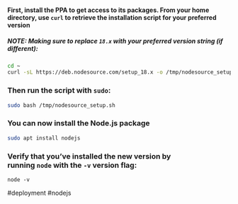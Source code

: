 
#### First, install the PPA to get access to its packages. From your home directory, use `curl` to retrieve the installation script for your preferred version

##### NOTE: Making sure to replace `18.x` with your preferred version string (if different):

```bash
cd ~
curl -sL https://deb.nodesource.com/setup_18.x -o /tmp/nodesource_setup.sh
```

### Then run the script with `sudo`:
```bash
sudo bash /tmp/nodesource_setup.sh
```

### You can now install the Node.js package

```bash
sudo apt install nodejs
```

### Verify that you’ve installed the new version by running `node` with the `-v` version flag:

```shell
node -v
```

#deployment #nodejs